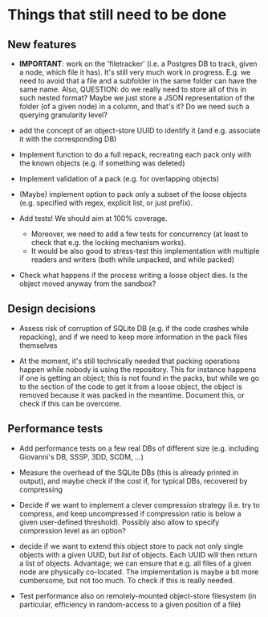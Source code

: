 # Things that still need to be done

## New features

- **IMPORTANT**: work on the 'filetracker' (i.e. a Postgres DB to track, given a node, which file
  it has). It's still very much work in progress. E.g. we need to avoid that a file and
  a subfolder in the same folder can have the same name.
  Also, QUESTION: do we really need to store all of this in such nested format?
  Maybe we just store a JSON representation of the folder (of a given node) in a column, and that's it?
  Do we need such a querying granularity level?

- add the concept of an object-store UUID to identify it (and e.g. associate it with
  the corresponding DB)

- Implement function to do a full repack, recreating each pack only with the known objects (e.g. if something was deleted)

- Implement validation of a pack (e.g. for overlapping objects)

- (Maybe) implement option to pack only a subset of the loose objects (e.g. specified with regex, explicit list, or just prefix).

- Add tests! We should aim at 100% coverage. 
  - Moreover, we need to add a few tests for concurrency (at least to check that e.g. the locking mechanism works).
  - It would be also good to stress-test this implementation with multiple readers and writers (both while unpacked, and while packed)

- Check what happens if the process writing a loose object dies. Is the object moved anyway
  from the sandbox?

## Design decisions

- Assess risk of corruption of SQLite DB (e.g. if the code crashes while repacking), and if we need to keep more information in the pack files themselves

- At the moment, it's still technically needed that packing operations happen while nobody is using the repository.
  This for instance happens if one is getting an object; this is not found in the packs, but while we go to the section of
  the code to get it from a loose object, the object is removed because it was packed in the meantime.
  Document this, or check if this can be overcome.

## Performance tests

- Add performance tests on a few real DBs of different size (e.g. including Giovanni's DB, SSSP, 3DD, SCDM, ...)

- Measure the overhead of the SQLite DBs (this is already printed in output), and maybe check if the cost if, for typical DBs, recovered by compressing

- Decide if we want to implement a clever compression strategy (i.e. try to compress, and keep uncompressed if compression ratio is
  below a given user-defined threshold). Possibly also allow to specify compression level as an option?

- decide if we want to extend this object store to pack not only single objects with a given UUID, but *list* of objects. Each UUID will then return a list of objects. Advantage; we can ensure that e.g. all files of a given node are physically co-located. The implementation is maybe a bit more cumbersome, but not too much. To check if this
is really needed.

- Test performance also on remotely-mounted object-store filesystem (in particular, efficiency
  in random-access to a given position of a file)

